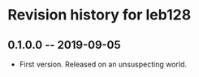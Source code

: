 # Revision history for leb128

## 0.1.0.0 -- 2019-09-05

* First version. Released on an unsuspecting world.
